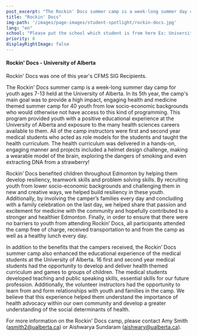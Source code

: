 ```yaml
---
post_excerpt: "The Rockin' Docs summer camp is a week-long summer day camp for youth ages 7-13 held at the University of Alberta. The camp's main goal was to provide a high impact, engaging health and medicine themed summer camp for 40 youth from low socio-economic backgrounds."
title: "Rockin' Docs"
img-path: '/images/page-images/student-spotlight/rockin-docs.jpg'
lang: "en"
school: "Please put the school which student is from here Ex: University of Alberta"
priority: 6
displayRightImage: false
---
```

#### **Rockin' Docs - University of Alberta**

Rockin' Docs was one of this year's CFMS SIG Recipients.

The Rockin' Docs summer camp is a week-long summer day camp for youth ages 7-13 held at the University of Alberta. In its 5th year, the camp's main goal was to provide a high impact, engaging health and medicine themed summer camp for 40 youth from low socio-economic backgrounds who would otherwise not have access to this kind of programming. This program provided youth with a positive educational experience at the University of Alberta and exposure to the many health sciences careers available to them. All of the camp instructors were first and second year medical students who acted as role models for the students and taught the health curriculum. The health curriculum was delivered in a hands-on, engaging manner and projects included a helmet design challenge, making a wearable model of the brain, exploring the dangers of smoking and even extracting DNA from a strawberry!

Rockin’ Docs benefited children throughout Edmonton by helping them develop resiliency, teamwork skills and problem solving skills. By recruiting youth from lower socio-economic backgrounds and challenging them in new and creative ways, we helped build resiliency in these youth. Additionally, by involving the camper’s families every day and concluding with a family celebration on the last day, we helped share that passion and excitement for medicine with the community and hopefully contributed to a stronger and healthier Edmonton. Finally, in order to ensure that there were no barriers to youth from attending Rockin’ Docs, all participants attended the camp free of charge, received transportation to and from the camp as well as a healthy lunch every day.

In addition to the benefits that the campers received, the Rockin’ Docs summer camp also enhanced the educational experience of the medical students at the University of Alberta. 16 first and second year medical students had the opportunity to develop and deliver health themed curriculum and games to groups of children. The medical students developed teaching and public speaking skills, essential skills for our future profession. Additionally, the volunteer instructors had the opportunity to learn from and form relationships with youth and families in the camp. We believe that this experience helped them understand the importance of health advocacy within our own community and develop a greater understanding of the social determinants of health.

For more information on the Rockin' Docs camp, please contact Amy Smith ([asmith2@ualberta.ca](javascript:void(location.href='mailto:'+String.fromCharCode(97,115,109,105,116,104,50,64,117,97,108,98,101,114,116,97,46,99,97)))) or Aishwarya Sundaram ([aishwary@ualberta.ca](javascript:void(location.href='mailto:'+String.fromCharCode(97,105,115,104,119,97,114,121,64,117,97,108,98,101,114,116,97,46,99,97)))).